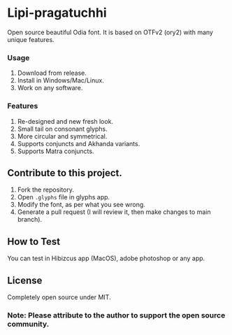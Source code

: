 # Lipi-pragatuchhi
Open source beautiful Odia font.
It is based on OTFv2 (ory2) with many unique features.

### Usage
1. Download from release.
2. Install in Windows/Mac/Linux.
3. Work on any software.

### Features
1. Re-designed and new fresh look.
2. Small tail on consonant glyphs.
3. More circular and symmetrical.
4. Supports conjuncts and Akhanda variants. 
5. Supports Matra conjuncts.

## Contribute to this project.
1. Fork the repository.
2. Open `.glyphs` file in glyphs app.
3. Modify the font, as per what you see wrong.
4. Generate a pull request (I will review it, then make changes to main branch).

## How to Test
You can test in Hibizcus app (MacOS), adobe photoshop or any app.

## License 
Completely open source under MIT. 

### Note: Please attribute to the author to support the open source community.
